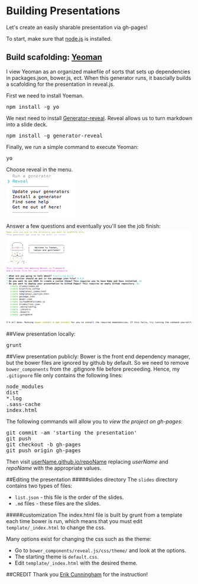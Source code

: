 Building Presentations
======================

Let's create an easily sharable presentation via gh-pages! 

To start, make sure that [node.js](http://nodejs.org/) is installed.
## Build scafolding: [Yeoman](http://yeoman.io/)
I view Yeoman as an organized makefile of sorts that sets up dependencies in packages.json,
bower.js, ect. When this generator runs, it bascially builds a scafolding for
the presentation in reveal.js. 

First we need to install Yoeman.
<pre>
npm install -g yo
</pre>

We next need to install [Generator-reveal](https://www.npmjs.org/package/generator-reveal). Reveal allows us to turn markdown into a slide deck.
<pre>
npm install -g generator-reveal
</pre>

Finally, we run a simple command to execute Yeoman:
<pre>
yo
</pre>

Choose reveal in the menu.  
![](https://github.com/blehman/building_presentations/blob/master/imgs/run_Reveal.png?raw=true)

Answer a few questions and eventually you'll see the job finish:   
![](https://github.com/blehman/building_presentations/blob/master/imgs/job_Complete.png?raw=true)

##View presentation locally:
<pre>
grunt
</pre>

##View presentation publicly:
Bower is the front end dependency manager, but the bower files are
ignored by github by default. So we need to remove `bower_components` from the
.gitignore file before preceeding. Hence, my `.gitignore` file only
contains the following lines:
<pre>
node_modules
dist
*.log
.sass-cache
index.html
</pre>

The following commands will allow you to *view the project on gh-pages*:
<pre>
git commit -am 'starting the presentation'
git push
git checkout -b gh-pages
git push origin gh-pages
</pre>

Then visit [userName.github.io/repoName](userName.github.io/repoName)
replacing *userName* and *repoName* with the appropriate values.

##Editing the presentation
#####slides directory
The `slides` directory contains two types of files:
- `list.json` - this file is the order of the slides.
- `.md` files - these files are the slides.  

#####customization
The index.html file is built by grunt from a template each time bower is
run, which means that you must edit `template/_index.html` to change
the css.

Many options exist for changing the css such as the theme:
- Go to `bower_components/reveal.js/css/theme/` and look at the options.
- The starting theme is `default.css`.
- Edit `template/_index.html` with the desired theme.

##CREDIT
Thank you [Erik Cunningham](https://github.com/trinary) for the
instruction!



